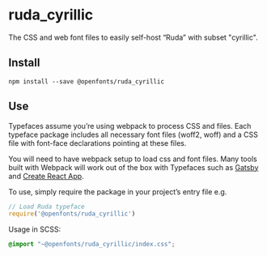 
# ruda_cyrillic

The CSS and web font files to easily self-host “Ruda” with subset "cyrillic".

## Install

`npm install --save @openfonts/ruda_cyrillic`

## Use

Typefaces assume you’re using webpack to process CSS and files. Each typeface
package includes all necessary font files (woff2, woff) and a CSS file with
font-face declarations pointing at these files.

You will need to have webpack setup to load css and font files. Many tools built
with Webpack will work out of the box with Typefaces such as [Gatsby](https://github.com/gatsbyjs/gatsby)
and [Create React App](https://github.com/facebookincubator/create-react-app).

To use, simply require the package in your project’s entry file e.g.

```javascript
// Load Ruda typeface
require('@openfonts/ruda_cyrillic')
```

Usage in SCSS:
```scss
@import "~@openfonts/ruda_cyrillic/index.css";
```
